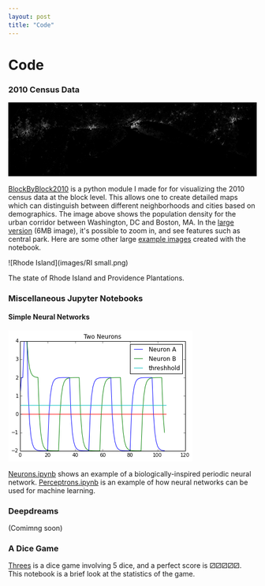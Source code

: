 ```yaml
---
layout: post
title: "Code"
---
```


# Code

### 2010 Census Data
![Eastern Seaboard](https://raw.githubusercontent.com/patmarks/Ipython-Notebooks/master/census/examples/boswash%20small.png)

[BlockByBlock2010](http://nbviewer.ipython.org/github/patmarks/blockbyblock2010/blob/master/blockbyblock2010%20examples.ipynb) is a python module I made for for visualizing the 2010 census data at the block level. This allows one to create detailed maps which can distinguish between different neighborhoods and cities based on demographics. The image above shows the population density for the urban corridor between Washington, DC and Boston, MA. In the [large version](https://github.com/patmarks/Ipython-Notebooks/raw/master/census/examples/boswash%20large.png) (6MB image), it's possible to zoom in, and see features such as central park. Here are some other large [example images](https://github.com/patmarks/blockbyblock2010/tree/master/examples) created with the notebook.

![Rhode Island](images/RI small.png)

The state of Rhode Island and Providence Plantations.

### Miscellaneous Jupyter Notebooks

#### Simple Neural Networks
![Network example](https://raw.githubusercontent.com/patmarks/Ipython-Notebooks/master/neurons/two%20neurons.png)

[Neurons.ipynb](http://nbviewer.ipython.org/github/patmarks/Ipython-Notebooks/blob/master/neurons/Neurons.ipynb) shows an example of a biologically-inspired periodic neural network. [Perceptrons.ipynb](http://nbviewer.ipython.org/github/patmarks/Ipython-Notebooks/blob/master/neurons/Perceptrons.ipynb) is an example of how neural networks can be used for machine learning. 

### Deepdreams
(Comimng soon)

### A Dice Game
[Threes](http://nbviewer.ipython.org/github/patmarks/Ipython-Notebooks/blob/master/dice/Threes.ipynb) is a dice game involving 5 dice, and a perfect score is ⚂⚂⚂⚂⚂. This notebook is a brief look at the statistics of the game.


